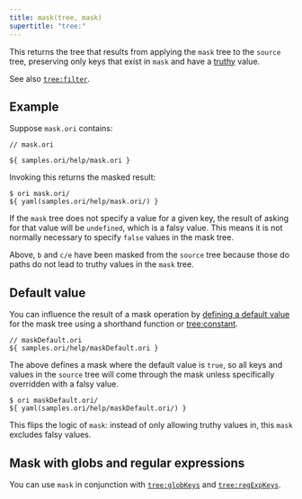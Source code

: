 ```yaml
---
title: mask(tree, mask)
supertitle: "tree:"
---
```


This returns the tree that results from applying the `mask` tree to the `source` tree, preserving only keys that exist in `mask` and have a [truthy](https://developer.mozilla.org/en-US/docs/Glossary/Truthy) value.

See also [`tree:filter`](filter.html).

## Example

Suppose `mask.ori` contains:

```ori
// mask.ori

${ samples.ori/help/mask.ori }
```

Invoking this returns the masked result:

```console
$ ori mask.ori/
${ yaml(samples.ori/help/mask.ori/) }
```

If the `mask` tree does not specify a value for a given key, the result of asking for that value will be `undefined`, which is a falsy value. This means it is not normally necessary to specify `false` values in the mask tree.

Above, `b` and `c/e` have been masked from the `source` tree because those do paths do not lead to truthy values in the `mask` tree.

## Default value

You can influence the result of a mask operation by [defining a default value](/language/idioms.html#define-a-default-value) for the mask tree using a shorthand function or [tree:constant](constant.html#set-a-default-value).

```ori
// maskDefault.ori
${ samples.ori/help/maskDefault.ori }
```

The above defines a mask where the default value is `true`, so all keys and values in the `source` tree will come through the mask unless specifically overridden with a falsy value.

```console
$ ori maskDefault.ori/
${ yaml(samples.ori/help/maskDefault.ori/) }
```

This flips the logic of `mask`: instead of only allowing truthy values in, this `mask` excludes falsy values.

## Mask with globs and regular expressions

You can use `mask` in conjunction with [`tree:globKeys`](globKeys.html) and [`tree:regExpKeys`](regExpKeys.html).
